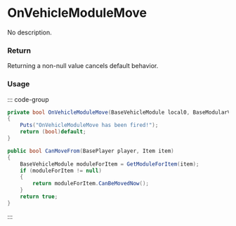 # OnVehicleModuleMove
<Badge type="info" text="Vehicle"/><Badge type="danger" text="Carbon Compatible"/><Badge type="warning" text="Oxide Compatible"/>
No description.
### Return
Returning a non-null value cancels default behavior.

### Usage
::: code-group
```csharp [Example]
private bool OnVehicleModuleMove(BaseVehicleModule local0, BaseModularVehicle baseModularVehicle, BasePlayer player)
{
	Puts("OnVehicleModuleMove has been fired!");
	return (bool)default;
}
```
```csharp [Source — Assembly-CSharp @ BaseModularVehicle]
public bool CanMoveFrom(BasePlayer player, Item item)
{
	BaseVehicleModule moduleForItem = GetModuleForItem(item);
	if (moduleForItem != null)
	{
		return moduleForItem.CanBeMovedNow();
	}
	return true;
}

```
:::
